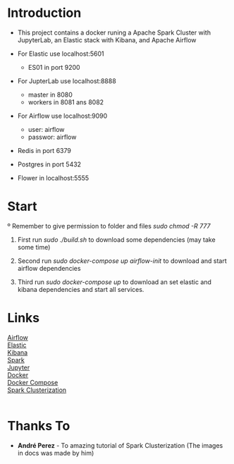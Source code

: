 # Introduction 
- This project contains a docker runing a Apache Spark Cluster with JupyterLab, an Elastic stack with Kibana, and Apache Airflow

- For Elastic use localhost:5601
    - ES01 in port 9200

- For JupterLab use localhost:8888
    - master in 8080
    - workers in 8081 ans 8082

- For Airflow use localhost:9090
    - user: airflow
    - passwor: airflow

- Redis in port 6379

- Postgres in port 5432

- Flower in localhost:5555

# Start

º Remember to give permission to folder and files *sudo chmod -R 777* 

1. First run *sudo ./build.sh* to download some dependencies (may take some time)

2. Second run *sudo docker-compose up airflow-init* to download and start airflow dependencies 

3. Third run *sudo docker-compose up* to download an set elastic and kibana dependencies and start all services.



# Links

[Airflow](http://airflow.apache.org/)<br>
[Elastic](https://www.elastic.co/pt/elastic-stack)<br>
[Kibana](https://www.elastic.co/pt/what-is/kibana)<br>
[Spark](https://spark.apache.org/)<br>
[Jupyter](https://jupyter.org/)<br>
[Docker](https://www.docker.com/)<br>
[Docker Compose](https://docs.docker.com/compose/)<br>
[Spark Clusterization](https://towardsdatascience.com/apache-spark-cluster-on-docker-ft-a-juyterlab-interface-418383c95445)<br><br>


# Thanks To
* **André Perez** - To amazing tutorial of Spark Clusterization (The images in docs was made by him)